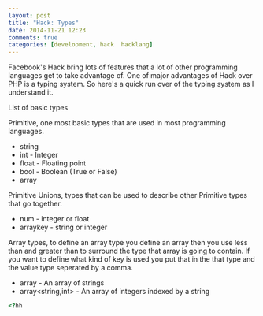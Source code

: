 ```yaml
---
layout: post
title: "Hack: Types"
date: 2014-11-21 12:23
comments: true
categories: [development, hack  hacklang]
---
```

Facebook's Hack bring lots of features that a lot of other programming languages get to take advantage of. One of major advantages of Hack over PHP is a typing system. So here's a quick run over of the typing system as I understand it.

<!-- more -->

List of basic types

Primitive, one most basic types that are used in most programming languages.

* string
* int - Integer
* float - Floating point
* bool - Boolean (True or False)
* array

Primitive Unions, types that can be used to describe other Primitive types that go together.
* num - integer or float
* arraykey - string or integer

Array types, to define an array type you define an array then you use less than and greater than to surround the type that array is going to contain. If you want to define what kind of key is used you put that in the that type and the value type seperated by a comma.

* array<string> - An array of strings
* array<string,int> - An array of integers indexed by a string




```php
<?hh
```

